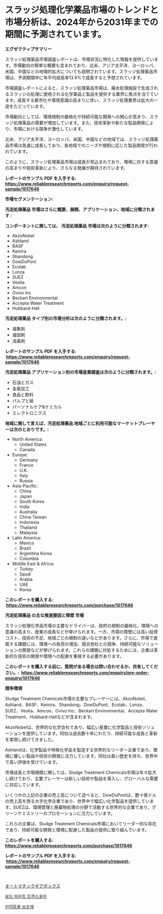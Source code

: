 <p><h1>スラッジ処理化学薬品市場のトレンドと市場分析は、2024年から2031年までの期間に予測されています。</h1></p><p><strong>エグゼクティブサマリー</strong></p>
<p><p>スラッジ処理薬品市場調査レポートは、市場状況に特化した情報を提供しています。市場動向の簡単な概要も含まれており、北米、アジア太平洋、ヨーロッパ、米国、中国などの地理的拡大についても説明されています。スラッジ処理薬品市場は、予測期間中に年平均成長率13.9%で成長すると予想されています。</p><p>市場調査レポートによると、スラッジ処理薬品市場は、廃水処理施設で生成されるスラッジの処理に使用される化学薬品と製品を提供する業界に焦点を当てています。成長する都市化や環境意識の高まりに伴い、スラッジ処理業界は拡大の一途をたどっています。</p><p>市場動向としては、環境規制の厳格化や持続可能な開発への関心が高まり、スラッジ処理薬品の需要が増加しています。また、技術革新や新たな製品開発により、市場における競争が激化しています。</p><p>北米、アジア太平洋、ヨーロッパ、米国、中国などの地域では、スラッジ処理薬品市場は急速に成長しており、各地域でのニーズや規制に応じた製品開発が行われています。</p><p>このように、スラッジ処理薬品市場は成長が見込まれており、環境に対する意識の高まりや技術革新により、さらなる発展が期待されています。</p></p>
<p><strong>レポートのサンプル PDF を入手する: <a href="https://www.reliableresearchreports.com/enquiry/request-sample/1017646">https://www.reliableresearchreports.com/enquiry/request-sample/1017646</a></strong></p>
<p><strong>市場セグメンテーション:</strong></p>
<p><strong> 汚泥処理薬品 市場はさらに概要、展開、アプリケーション、地域に分類されます :</strong></p>
<p><strong>コンポーネントに関しては、 汚泥処理薬品 市場は次のように分類されます: &nbsp;</strong></p>
<p><ul><li>AkzoNobel</li><li>Ashland</li><li>BASF</li><li>Kemira</li><li>Shandong</li><li>DowDuPont</li><li>Ecolab</li><li>Lonza</li><li>SUEZ</li><li>Veolia</li><li>Amcon</li><li>Ovivo Inc</li><li>Beckart Environmental</li><li>Accepta Water Treatment</li><li>Hubbard-Hall</li></ul></p>
<p><strong> 汚泥処理薬品 タイプ別の市場分析は次のように分類されます。:</strong></p>
<p><ul><li>凝集剤</li><li>凝固剤</li><li>消毒剤</li></ul></p>
<p><strong>レポートのサンプル PDF を入手する: &nbsp;<a href="https://www.reliableresearchreports.com/enquiry/request-sample/1017646">https://www.reliableresearchreports.com/enquiry/request-sample/1017646</a></strong></p>
<p><strong> 汚泥処理薬品 アプリケーション別の市場産業調査は次のように分類されます。:</strong></p>
<p><ul><li>石油とガス</li><li>金属加工</li><li>食品と飲料</li><li>パルプと紙</li><li>パーソナルケア&ケミカル</li><li>エレクトロニクス</li></ul></p>
<p><strong>地域に関して言えば、汚泥処理薬品 地域ごとに利用可能なマーケットプレーヤーは次のとおりです。:</strong></p>
<p><ul>
    <li>
        North America:
        <ul>
            <li>United States</li>
            <li>Canada</li>
        </ul>
    </li>
    <li>
        Europe:
        <ul>
            <li>Germany</li>
            <li>France</li>
            <li>U.K.</li>
            <li>Italy</li>
            <li>Russia</li>
        </ul>
    </li>
    <li>
        Asia-Pacific:
        <ul>
            <li>China</li>
            <li>Japan</li>
            <li>South Korea</li>
            <li>India</li>
            <li>Australia</li>
            <li>China Taiwan</li>
            <li>Indonesia</li>
            <li>Thailand</li>
            <li>Malaysia</li>
        </ul>
    </li>
    <li>
        Latin America:
        <ul>
            <li>Mexico</li>
            <li>Brazil</li>
            <li>Argentina Korea</li>
            <li>Colombia</li>
        </ul>
    </li>
    <li>
        Middle East & Africa:
        <ul>
            <li>Turkey</li>
            <li>Saudi</li>
            <li>Arabia</li>
            <li>UAE</li>
            <li>Korea</li>
        </ul>
    </li>
    </ul></p>
<p><strong>このレポートを購入する: &nbsp;<a href="https://www.reliableresearchreports.com/purchase/1017646">https://www.reliableresearchreports.com/purchase/1017646</a></strong></p>
<p><strong>汚泥処理薬品 の主な推進要因と障壁 市場</strong></p>
<p><p>スラッジ処理化学品市場の主要なドライバーは、政府の規制の厳格化、環境への意識の高まり、産業の成長などが挙げられます。一方、市場の障壁には高い投資コスト、技術の不足、地域ごとの規制の違いなどがあります。さらに、市場で直面する課題には、環境への負荷の増加、競合他社との競争、持続可能なソリューションの開発などが挙げられます。これらの課題に対処するためには、企業は革新的な技術の開発や環境への配慮を重視する必要があります。</p></p>
<p><strong>このレポートを購入する前に、質問がある場合は問い合わせるか、共有してください。:&nbsp; <a href="https://www.reliableresearchreports.com/enquiry/pre-order-enquiry/1017646">https://www.reliableresearchreports.com/enquiry/pre-order-enquiry/1017646</a></strong></p>
<p><strong>競争環境</strong></p>
<p><p>Sludge Treatment Chemicals市場の主要なプレーヤーには、AkzoNobel、Ashland、BASF、Kemira、Shandong、DowDuPont、Ecolab、Lonza、SUEZ、Veolia、Amcon、Ovivo Inc、Beckart Environmental、Accepta Water Treatment、Hubbard-Hallなどが含まれます。</p><p>AkzoNobelは、世界的な化学会社であり、幅広い産業に化学製品と技術ソリューションを提供しています。同社は過去数十年にわたり、持続可能な成長と革新を実現し続けてきました。</p><p>Ashlandは、化学製品や特殊化学品を製造する世界的なリーダー企業であり、環境に優しい製品や技術の開発に注力しています。同社は長い歴史を持ち、世界中で高い評価を受けています。</p><p>市場成長と市場規模に関しては、Sludge Treatment Chemicals市場は年々拡大し続けており、主要プレーヤーは新しい技術や製品を導入し、グローバルな需要に対応しています。</p><p>いくつかの上記の企業の売上高について述べると、DowDuPontは、数十億ドルの売上高を誇る大手化学企業であり、世界中で幅広い化学製品を提供しています。SUEZは、環境管理と廃棄物処理の分野で活動する世界的な企業であり、グリーンケミストリーのプロモーションに注力しています。</p><p>これらの企業は、Sludge Treatment Chemicals市場においてリーダー的な存在であり、持続可能な開発と環境に配慮した製品の提供に取り組んでいます。</p></p>
<p><strong>このレポートを購入する: &nbsp; <a href="https://www.reliableresearchreports.com/purchase/1017646">https://www.reliableresearchreports.com/purchase/1017646</a></strong></p>
<p><strong>レポートのサンプル PDF を入手する: &nbsp;<a href="https://www.reliableresearchreports.com/enquiry/request-sample/1017646">https://www.reliableresearchreports.com/enquiry/request-sample/1017646</a></strong><strong></strong></p>
<p>&nbsp;</p>
<p><p><a href="https://medium.com/@aylinbeier/%E8%87%AA%E5%8B%95%E5%A4%89%E9%80%9F%E6%A9%9F%E5%B8%82%E5%A0%B4-2031%E5%B9%B4%E3%81%BE%E3%81%A7%E3%81%AE%E6%88%90%E5%8A%9F%E3%81%99%E3%82%8B%E3%83%93%E3%82%B8%E3%83%8D%E3%82%B9%E6%88%A6%E7%95%A5%E3%81%AE%E9%8D%B5-7139ab775db3">オートマチックギアボックス</a></p><p><a href="https://medium.com/@anamurno/%EB%B3%B4%EB%93%9C-%EB%A7%88%EC%9A%B4%ED%8A%B8-%ED%8A%B8%EB%9E%9C%EC%8A%A4%ED%8F%AC%EB%A8%B8-%EC%8B%9C%EC%9E%A5%EC%9D%80-%EC%8B%9C%EC%9E%A5-%EC%A0%90%EC%9C%A0%EC%9C%A8-%EC%8B%9C%EC%9E%A5-%EB%8F%99%ED%96%A5-%EB%B0%8F-%EC%8B%9C%EC%9E%A5-%EC%84%B1%EC%9E%A5%EC%97%90-%EB%8C%80%ED%95%9C-%EC%A0%95%EB%B3%B4%EB%A5%BC-%EC%A0%9C%EA%B3%B5%ED%95%A9%EB%8B%88%EB%8B%A4-a733f8787c76">보드 마운트 트랜스포머</a></p><p><a href="https://medium.com/@oflmg4872858/%EC%95%A0%EC%99%84%EB%8F%99%EB%AC%BC-%EB%B3%B4%EC%B6%A9%EC%A0%9C-%EC%8B%9C%EC%9E%A5-2031%EB%85%84%EA%B9%8C%EC%A7%80%EC%9D%98-%ED%8A%B8%EB%A0%8C%EB%93%9C-%EC%98%88%EC%B8%A1-%EB%B0%8F-%EA%B2%BD%EC%9F%81-%EB%B6%84%EC%84%9D-f68f91438c34">반려동물 보조제</a></p></p>
